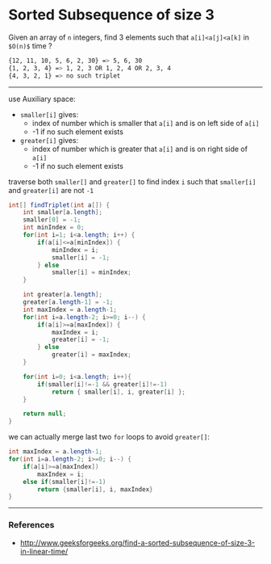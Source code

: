 # Sorted Subsequence of size 3

Given an array of `n` integers, find 3 elements such that `a[i]<a[j]<a[k]` in `$O(n)$` time ?

```bash
{12, 11, 10, 5, 6, 2, 30} => 5, 6, 30
{1, 2, 3, 4} => 1, 2, 3 OR 1, 2, 4 OR 2, 3, 4
{4, 3, 2, 1} => no such triplet
```

---

use Auxiliary space:
* `smaller[i]` gives:
    * index of number which is smaller that `a[i]` and is on left side of `a[i]`
    * -1 if no such element exists
* `greater[i]` gives:
    * index of number which is greater that `a[i]` and is on right side of `a[i]`
    * -1 if no such element exists

traverse both `smaller[]` and `greater[]` to find index `i` such that `smaller[i]` and `greater[i]` are not `-1`

```java
int[] findTriplet(int a[]) {
    int smaller[a.length];
    smaller[0] = -1;
    int minIndex = 0;
    for(int i=1; i<a.length; i++) {
        if(a[i]<=a[minIndex]) {
            minIndex = i;
            smaller[i] = -1;
        } else
            smaller[i] = minIndex;
    }

    int greater[a.length];
    greater[a.length-1] = -1;
    int maxIndex = a.length-1;
    for(int i=a.length-2; i>=0; i--) {
        if(a[i]>=a[maxIndex]) {
            maxIndex = i;
            greater[i] = -1;
        } else
            greater[i] = maxIndex;
    }

    for(int i=0; i<a.length; i++){
        if(smaller[i]!=-1 && greater[i]!=-1)
            return { smaller[i], i, greater[i] };
    }

    return null;
}
```

we can actually merge last two `for` loops to avoid `greater[]`:

```java
int maxIndex = a.length-1;
for(int i=a.length-2; i>=0; i--) {
    if(a[i]>=a[maxIndex])
        maxIndex = i;
    else if(smaller[i]!=-1)
        return {smaller[i], i, maxIndex}
}

```

---

### References

* <http://www.geeksforgeeks.org/find-a-sorted-subsequence-of-size-3-in-linear-time/>
